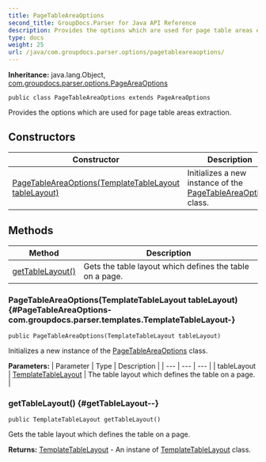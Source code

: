 ```yaml
---
title: PageTableAreaOptions
second_title: GroupDocs.Parser for Java API Reference
description: Provides the options which are used for page table areas extraction.
type: docs
weight: 25
url: /java/com.groupdocs.parser.options/pagetableareaoptions/
---
```

**Inheritance:**
java.lang.Object, [com.groupdocs.parser.options.PageAreaOptions](../../com.groupdocs.parser.options/pageareaoptions)
```
public class PageTableAreaOptions extends PageAreaOptions
```

Provides the options which are used for page table areas extraction.
## Constructors

| Constructor | Description |
| --- | --- |
| [PageTableAreaOptions(TemplateTableLayout tableLayout)](#PageTableAreaOptions-com.groupdocs.parser.templates.TemplateTableLayout-) | Initializes a new instance of the [PageTableAreaOptions](../../com.groupdocs.parser.options/pagetableareaoptions) class. |
## Methods

| Method | Description |
| --- | --- |
| [getTableLayout()](#getTableLayout--) | Gets the table layout which defines the table on a page. |
### PageTableAreaOptions(TemplateTableLayout tableLayout) {#PageTableAreaOptions-com.groupdocs.parser.templates.TemplateTableLayout-}
```
public PageTableAreaOptions(TemplateTableLayout tableLayout)
```


Initializes a new instance of the [PageTableAreaOptions](../../com.groupdocs.parser.options/pagetableareaoptions) class.

**Parameters:**
| Parameter | Type | Description |
| --- | --- | --- |
| tableLayout | [TemplateTableLayout](../../com.groupdocs.parser.templates/templatetablelayout) | The table layout which defines the table on a page. |

### getTableLayout() {#getTableLayout--}
```
public TemplateTableLayout getTableLayout()
```


Gets the table layout which defines the table on a page.

**Returns:**
[TemplateTableLayout](../../com.groupdocs.parser.templates/templatetablelayout) - An instane of [TemplateTableLayout](../../com.groupdocs.parser.templates/templatetablelayout) class.
